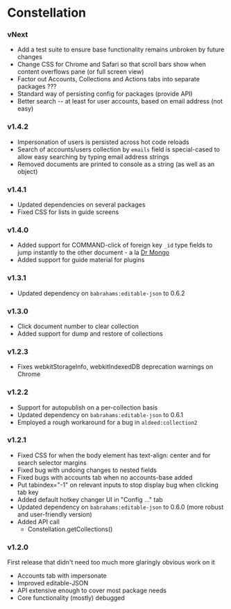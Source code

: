 Constellation
=============

### vNext

- Add a test suite to ensure base functionality remains unbroken by future changes
- Change CSS for Chrome and Safari so that scroll bars show when content overflows pane (or full screen view)
- Factor out Accounts, Collections and Actions tabs into separate packages ???
- Standard way of persisting config for packages (provide API)
- Better search -- at least for user accounts, based on email address (not easy)

### v1.4.2

- Impersonation of users is persisted across hot code reloads
- Search of accounts/users collection by `emails` field is special-cased to allow easy searching by typing email address strings
- Removed documents are printed to console as a string (as well as an object)

### v1.4.1

- Updated dependencies on several packages
- Fixed CSS for lists in guide screens

### v1.4.0

- Added support for COMMAND-click of foreign key `_id` type fields to jump instantly to the other document - a la [Dr Mongo](https://github.com/DrMongo/DrMongo)
- Added support for guide material for plugins

### v1.3.1

- Updated dependency on `babrahams:editable-json` to 0.6.2

### v1.3.0

- Click document number to clear collection
- Added support for dump and restore of collections

### v1.2.3

- Fixes webkitStorageInfo, webkitIndexedDB deprecation warnings on Chrome 

### v1.2.2

- Support for autopublish on a per-collection basis
- Updated dependency on `babrahams:editable-json` to 0.6.1
- Employed a rough workaround for a bug in `aldeed:collection2`

### v1.2.1

- Fixed CSS for when the body element has text-align: center and for search selector margins
- Fixed bug with undoing changes to nested fields
- Fixed bugs with accounts tab when no accounts-base added
- Put tabindex="-1" on relevant inputs to stop display bug when clicking tab key
- Added default hotkey changer UI in "Config ..." tab
- Updated dependency on `babrahams:editable-json` to 0.6.0 (more robust and user-friendly version)
- Added API call
  - Constellation.getCollections()

### v1.2.0

First release that didn't need too much more glaringly obvious work on it

- Accounts tab with impersonate
- Improved editable-JSON
- API extensive enough to cover most package needs
- Core functionality (mostly) debugged